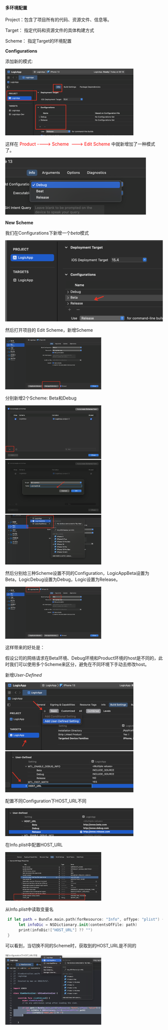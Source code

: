 #### 多环境配置

Project：包含了项目所有的代码、资源文件、信息等。

Target： 指定代码和资源文件的具体构建方式

Scheme： 指定Target的环境配置

**Configurations**

添加新的模式:

<img src="../images/1.png" style="zoom:40%;" />

这样在 <font color=#F00>Product ----> Scheme  ---> Edit Scheme </font>中就新增加了一种模式了。

<img src="../images/2.png" style="zoom:50%;" />

**New Scheme**

我们在Configurations下新增一个*beta*模式

<img src="../images/3.png" style="zoom:50%;" />

然后打开项目的 Edit Scheme，新增Scheme

<img src="../images/4.png" style="zoom:30%;" />

分别新增2个Scheme: Beta和Debug

<img src="../images/5.png" style="zoom:30%;" />

<img src="../images/6.png" style="zoom:30%;" />

<img src="../images/8.png" style="zoom:30%;" />

然后分别给三种Scheme设置不同的Configuration，LogicAppBeta设置为Beta，LogicDebug设置为Debug，Logic设置为Release。

<img src="../images/7.png" style="zoom:30%;" />

这样带来的好处是：

假设公司的网络请求在Beta环境、Debug环境和Product环境的host是不同的，此时我们可以使用多个Scheme来区分，避免在不同环境下手动去修改host。

新增*User-Defined*

<img src="../images/9.png" style="zoom:40%;" />

<img src="../images/10.png" style="zoom:40%;" />

配置不同Configuration下HOST_URL不同

<img src="../images/11.png" style="zoom:40%;" />

在Info.plist中配置HOST_URL

<img src="../images/12.png" style="zoom:30%;" />

从Info.plist中读取变量名

```swift
 if let path = Bundle.main.path(forResource: "Info", ofType: "plist") {
      let infoDic = NSDictionary.init(contentsOfFile: path)
      print(infoDic!["HOST_URL"] ?? "")
 }
```

可以看到，当切换不同的Scheme时，获取到的HOST_URL是不同的

<img src="../images/13.png" style="zoom:30%;" />